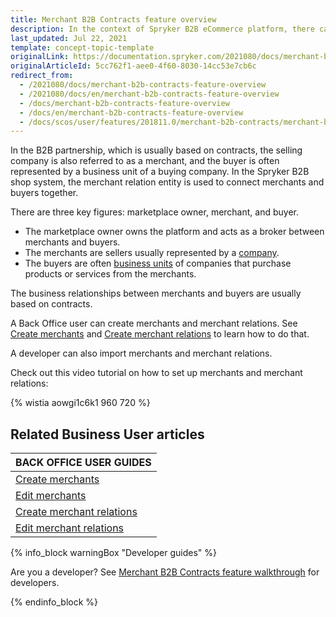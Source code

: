 ```yaml
---
title: Merchant B2B Contracts feature overview
description: In the context of Spryker B2B eCommerce platform, there can be three key figures- marketplace owner, merchant, and buyer.
last_updated: Jul 22, 2021
template: concept-topic-template
originalLink: https://documentation.spryker.com/2021080/docs/merchant-b2b-contracts-feature-overview
originalArticleId: 5cc762f1-aee0-4f60-8030-14cc53e7cb6c
redirect_from:
  - /2021080/docs/merchant-b2b-contracts-feature-overview
  - /2021080/docs/en/merchant-b2b-contracts-feature-overview
  - /docs/merchant-b2b-contracts-feature-overview
  - /docs/en/merchant-b2b-contracts-feature-overview
  - /docs/scos/user/features/201811.0/merchant-b2b-contracts/merchant-b2b-contracts.html
---
```


In the B2B partnership, which is usually based on contracts, the selling company is also referred to as a merchant, and the buyer is often represented by a business unit of a buying company. In the Spryker B2B shop system, the merchant relation entity is used to connect merchants and buyers together.

There are three key figures: marketplace owner, merchant, and buyer.

* The marketplace owner owns the platform and acts as a broker between merchants and buyers.
* The merchants are sellers usually represented by a [company](/docs/pbc/all/customer-relationship-management/{{page.version}}/company-account-feature-overview/company-accounts-overview.html#company).
* The buyers are often [business units](/docs/pbc/all/customer-relationship-management/{{page.version}}/company-account-feature-overview/business-units-overview.html) of companies that purchase products or services from the merchants.

The business relationships between merchants and buyers are usually based on contracts.

A Back Office user can create merchants and merchant relations. See [Create merchants](/docs/scos/user/back-office-user-guides/{{page.version}}/marketplace/merchants/create-merchants.html) and [Create merchant relations](/docs/scos/user/back-office-user-guides/{{page.version}}/marketplace/merchant-relations/create-merchant-relations.html) to learn how to do that.

A developer can also import merchants and merchant relations.

Check out this video tutorial on how to set up merchants and merchant relations:

{% wistia aowgi1c6k1 960 720 %}

## Related Business User articles

|BACK OFFICE USER GUIDES|
|---|
| [Create merchants](/docs/scos/user/back-office-user-guides/{{page.version}}/marketplace/merchants/create-merchants.html)  |
| [Edit merchants](/docs/scos/user/back-office-user-guides/{{page.version}}/marketplace/merchants/edit-merchants.html)  |
| [Create merchant relations](/docs/scos/user/back-office-user-guides/{{page.version}}/marketplace/merchant-relations/create-merchant-relations.html)  |
| [Edit merchant relations](/docs/scos/user/back-office-user-guides/{{page.version}}/marketplace/merchant-relations/edit-merchant-relations.html)  |

{% info_block warningBox "Developer guides" %}

Are you a developer? See [Merchant B2B Contracts feature walkthrough](/docs/scos/dev/feature-walkthroughs/{{page.version}}/merchant-b2b-contracts-feature-walkthrough.html) for developers.

{% endinfo_block %}
